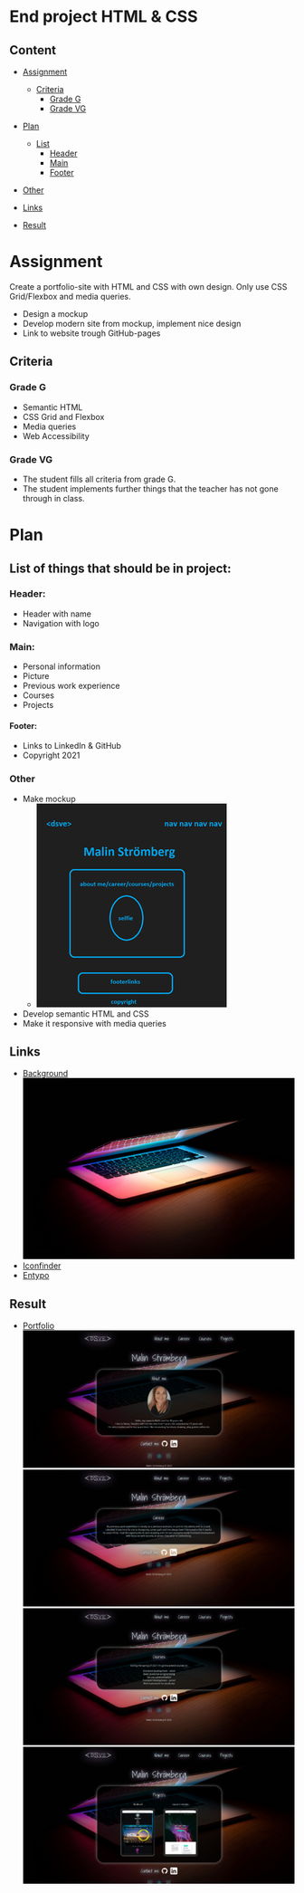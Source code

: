 # End project HTML & CSS

## Content

- [Assignment](#assignment)
    - [Criteria](#criteria)
        - [Grade G](#grade-g)
        - [Grade VG](#grade-vg)

- [Plan](#plan)
    - [List](#list-of-things-that-should-be-in-project)
        - [Header](#header)
        - [Main](#main)
        - [Footer](#footer)
- [Other](#other)
- [Links](#links)
- [Result](#result)
  

# Assignment

Create a portfolio-site with HTML and CSS with own design. Only use CSS Grid/Flexbox and media queries.

- Design a mockup
- Develop modern site from mockup, implement nice design
- Link to website trough GitHub-pages

## Criteria

### Grade G

- Semantic HTML
- CSS Grid and Flexbox
- Media queries
- Web Accessibility

### Grade VG

- The student fills all criteria from grade G.
- The student implements further things that the teacher has not gone through in class.

# Plan

## List of things that should be in project:

### Header:

- Header with name
- Navigation with logo

### Main:

- Personal information
- Picture
- Previous work experience
- Courses
- Projects

#### Footer:

- Links to LinkedIn & GitHub
- Copyright 2021

### Other

- Make mockup
  - ![mockup](img/mockup.png)
- Develop semantic HTML and CSS
- Make it responsive with media queries

## Links

- [Background](https://unsplash.com/photos/SyYmXSDnJ54)
![bakgrund](img/background.jpg)
- [Iconfinder](https://www.iconfinder.com/)
- [Entypo](http://www.entypo.com/)

## Result
- [Portfolio](http://www.malin.dsve.se)
![screenshot](img/result.PNG)
![screenshot](img/result2.PNG)
![screenshot](img/result3.PNG)
![screenshot](img/result4.PNG)